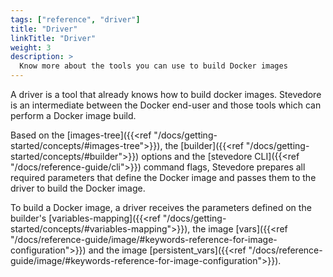 ```yaml
---
tags: ["reference", "driver"]
title: "Driver"
linkTitle: "Driver"
weight: 3
description: > 
  Know more about the tools you can use to build Docker images
---
```


A driver is a tool that already knows how to build docker images. Stevedore is an intermediate between the Docker end-user and those tools which can perform a Docker image build.

Based on the [images-tree]({{<ref "/docs/getting-started/concepts/#images-tree">}}), the [builder]({{<ref "/docs/getting-started/concepts/#builder">}}) options and the [stevedore CLI]({{<ref "/docs/reference-guide/cli">}}) command flags, Stevedore prepares all required parameters that define the Docker image and passes them to the driver to build the Docker image.

To build a Docker image, a driver receives the parameters defined on the builder's [variables-mapping]({{<ref "/docs/getting-started/concepts/#variables-mapping">}}), the image [vars]({{<ref "/docs/reference-guide/image/#keywords-reference-for-image-configuration">}}) and the image [persistent_vars]({{<ref "/docs/reference-guide/image/#keywords-reference-for-image-configuration">}}).

